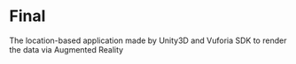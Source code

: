 # Final
The location-based application made by Unity3D and 
Vuforia SDK to render the data via Augmented Reality
